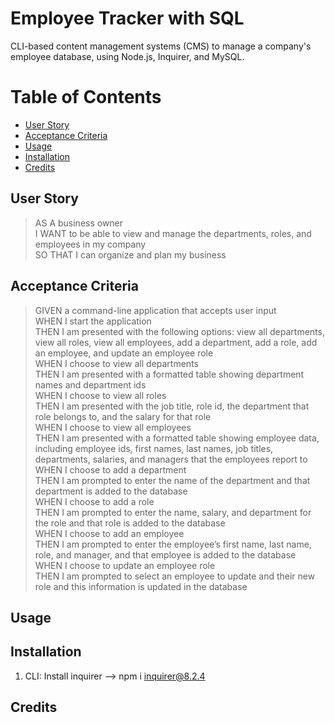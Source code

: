 # Employee Tracker with SQL
CLI-based content management systems (CMS) to manage a company's employee database, using Node.js, Inquirer, and MySQL.


# Table of Contents
* [User Story](#userstory)
* [Acceptance Criteria](#acceptancecriteria)
* [Usage](#usage)
* [Installation](#installation)
* [Credits](#credits)



## User Story
> AS A business owner <br>
> I WANT to be able to view and manage the departments, roles, and employees in my company <br>
> SO THAT I can organize and plan my business <br>


## Acceptance Criteria
> GIVEN a command-line application that accepts user input <br>
> WHEN I start the application <br>
> THEN I am presented with the following options: view all departments, view all roles, view all employees, add a department, add a role, add an employee, and update an employee role <br>
> WHEN I choose to view all departments <br>
> THEN I am presented with a formatted table showing department names and department ids <br>
> WHEN I choose to view all roles <br>
> THEN I am presented with the job title, role id, the department that role belongs to, and the salary for that role <br>
> WHEN I choose to view all employees <br>
> THEN I am presented with a formatted table showing employee data, including employee ids, first names, last names, job titles, departments, salaries, and managers that the employees report to <br>
> WHEN I choose to add a department <br>
> THEN I am prompted to enter the name of the department and that department is added to the database <br>
> WHEN I choose to add a role <br>
> THEN I am prompted to enter the name, salary, and department for the role and that role is added to the database <br>
> WHEN I choose to add an employee <br>
> THEN I am prompted to enter the employee’s first name, last name, role, and manager, and that employee is added to the database <br>
> WHEN I choose to update an employee role <br>
> THEN I am prompted to select an employee to update and their new role and this information is updated in the database <br>

## Usage
## Installation
1. CLI: Install inquirer --> npm i inquirer@8.2.4

## Credits

